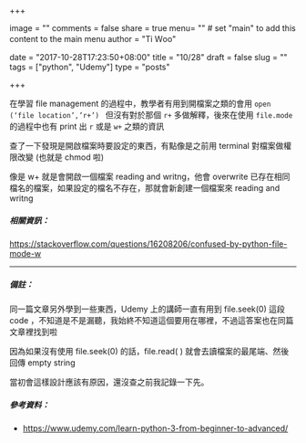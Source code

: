 +++

image = ""
comments = false
share = true
menu= ""		# set "main" to add this content to the main menu
author = "Ti Ｗoo"

date =  "2017-10-28T17:23:50+08:00"
title =  "10/28"
draft =  false
slug =  ""
tags = ["python", "Udemy"]
type = "posts"

+++


在學習 file management 的過程中，教學者有用到開檔案之類的會用 ```open (‘file location’,’r+’) ``` 但沒有對於那個 `r+` 多做解釋，後來在使用 ```file.mode``` 的過程中也有 print 出 `r` 或是 `w+` 之類的資訊  <!--more-->

查了一下發現是開啟檔案時要設定的東西，有點像是之前用 terminal 對檔案做權限改變 (也就是 chmod 啦)

像是 w+ 就是會開啟一個檔案 reading and writng，他會 overwrite 已存在相同檔名的檔案，如果設定的檔名不存在，那就會新創建一個檔案來 reading and writng

##### 相關資訊：
https://stackoverflow.com/questions/16208206/confused-by-python-file-mode-w

---

##### 備註：
同一篇文章另外學到一些東西，Udemy 上的講師一直有用到 file.seek(0) 這段 code ，不知道是不是漏聽，我始終不知道這個要用在哪裡，不過這答案也在同篇文章裡找到啦

因為如果沒有使用 file.seek(0) 的話，file.read( ) 就會去讀檔案的最尾端、然後回傳 empty string

當初會這樣設計應該有原因，還沒查之前我記錄一下先。


##### 參考資料：
- https://www.udemy.com/learn-python-3-from-beginner-to-advanced/
